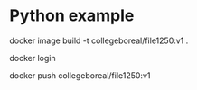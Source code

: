 # Python example


docker image build -t collegeboreal/file1250:v1 .

docker login

docker push collegeboreal/file1250:v1
